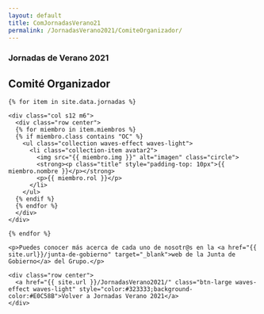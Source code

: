 ```yaml
---
layout: default
title: ComJornadasVerano21
permalink: /JornadasVerano2021/ComiteOrganizador/
---
```


<div class="no-pad-top" id="index-page">
  <div class="container">
        <h3 class="justify"><strong>Jornadas de Verano 2021</strong></h3>
          <h2 class="justify"><strong>Comité Organizador</strong></h2>

    {% for item in site.data.jornadas %}

    <div class="col s12 m6">
      <div class="row center">
      {% for miembro in item.miembros %}
      {% if miembro.class contains "OC" %}
        <ul class="collection waves-effect waves-light">
          <li class="collection-item avatar2">
            <img src="{{ miembro.img }}" alt="imagen" class="circle">
            <strong><p class="title" style="padding-top: 10px">{{ miembro.nombre }}</p></strong>
            <p>{{ miembro.rol }}</p>
          </li>
        </ul>
      {% endif %}
      {% endfor %}
      </div>
    </div>

    {% endfor %}

    <p>Puedes conocer más acerca de cada uno de nosotr@s en la <a href="{{ site.url}}/junta-de-gobierno" target="_blank">web de la Junta de Gobierno</a> del Grupo.</p>

    <div class="row center">
      <a href="{{ site.url }}/JornadasVerano2021/" class="btn-large waves-effect waves-light" style="color:#323333;background-color:#E0C58B">Volver a Jornadas Verano 2021</a>
    </div>

  </div>
</div>
